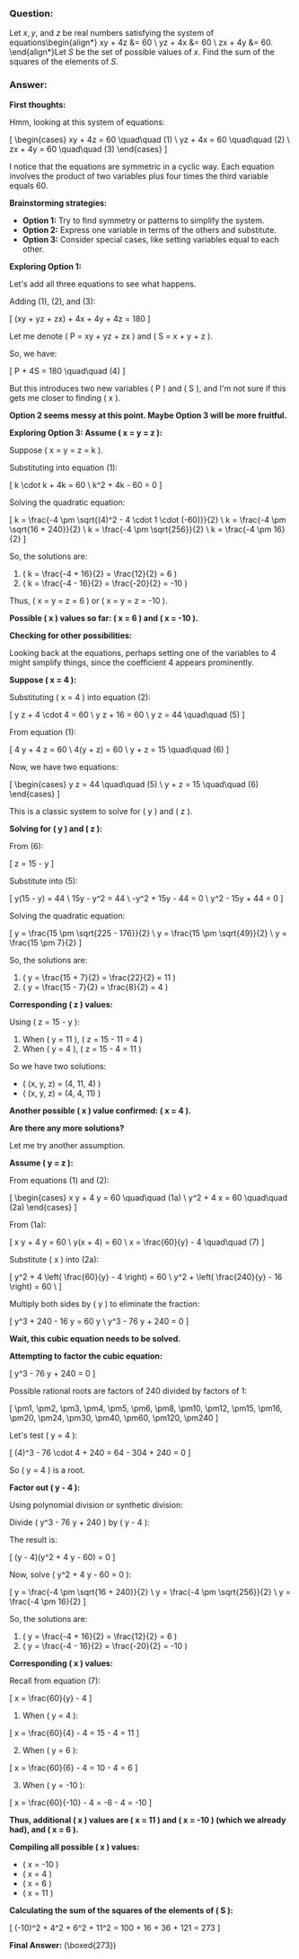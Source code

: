### Question:
Let $x,y,$ and $z$ be real numbers satisfying the system of equations\begin{align*} xy + 4z &= 60 \\ yz + 4x &= 60 \\ zx + 4y &= 60. \end{align*}Let $S$ be the set of possible values of $x.$ Find the sum of the squares of the elements of $S.$



### Answer:
**First thoughts:**

Hmm, looking at this system of equations:

\[
\begin{cases}
xy + 4z = 60 \quad\quad (1) \\
yz + 4x = 60 \quad\quad (2) \\
zx + 4y = 60 \quad\quad (3)
\end{cases}
\]

I notice that the equations are symmetric in a cyclic way. Each equation involves the product of two variables plus four times the third variable equals 60.

**Brainstorming strategies:**

- **Option 1:** Try to find symmetry or patterns to simplify the system.
- **Option 2:** Express one variable in terms of the others and substitute.
- **Option 3:** Consider special cases, like setting variables equal to each other.

**Exploring Option 1:**

Let's add all three equations to see what happens.

Adding (1), (2), and (3):

\[
(xy + yz + zx) + 4x + 4y + 4z = 180
\]

Let me denote \( P = xy + yz + zx \) and \( S = x + y + z \).

So, we have:

\[
P + 4S = 180 \quad\quad (4)
\]

But this introduces two new variables \( P \) and \( S \), and I'm not sure if this gets me closer to finding \( x \).

**Option 2 seems messy at this point. Maybe Option 3 will be more fruitful.**

**Exploring Option 3: Assume \( x = y = z \):**

Suppose \( x = y = z = k \).

Substituting into equation (1):

\[
k \cdot k + 4k = 60 \\
k^2 + 4k - 60 = 0
\]

Solving the quadratic equation:

\[
k = \frac{-4 \pm \sqrt{(4)^2 - 4 \cdot 1 \cdot (-60)}}{2} \\
k = \frac{-4 \pm \sqrt{16 + 240}}{2} \\
k = \frac{-4 \pm \sqrt{256}}{2} \\
k = \frac{-4 \pm 16}{2}
\]

So, the solutions are:

1. \( k = \frac{-4 + 16}{2} = \frac{12}{2} = 6 \)
2. \( k = \frac{-4 - 16}{2} = \frac{-20}{2} = -10 \)

Thus, \( x = y = z = 6 \) or \( x = y = z = -10 \).

**Possible \( x \) values so far: \( x = 6 \) and \( x = -10 \).**

**Checking for other possibilities:**

Looking back at the equations, perhaps setting one of the variables to 4 might simplify things, since the coefficient 4 appears prominently.

**Suppose \( x = 4 \):**

Substituting \( x = 4 \) into equation (2):

\[
y z + 4 \cdot 4 = 60 \\
y z + 16 = 60 \\
y z = 44 \quad\quad (5)
\]

From equation (1):

\[
4 y + 4 z = 60 \\
4(y + z) = 60 \\
y + z = 15 \quad\quad (6)
\]

Now, we have two equations:

\[
\begin{cases}
y z = 44 \quad\quad (5) \\
y + z = 15 \quad\quad (6)
\end{cases}
\]

This is a classic system to solve for \( y \) and \( z \).

**Solving for \( y \) and \( z \):**

From (6):

\[
z = 15 - y
\]

Substitute into (5):

\[
y(15 - y) = 44 \\
15y - y^2 = 44 \\
-y^2 + 15y - 44 = 0 \\
y^2 - 15y + 44 = 0
\]

Solving the quadratic equation:

\[
y = \frac{15 \pm \sqrt{225 - 176}}{2} \\
y = \frac{15 \pm \sqrt{49}}{2} \\
y = \frac{15 \pm 7}{2}
\]

So, the solutions are:

1. \( y = \frac{15 + 7}{2} = \frac{22}{2} = 11 \)
2. \( y = \frac{15 - 7}{2} = \frac{8}{2} = 4 \)

**Corresponding \( z \) values:**

Using \( z = 15 - y \):

1. When \( y = 11 \), \( z = 15 - 11 = 4 \)
2. When \( y = 4 \), \( z = 15 - 4 = 11 \)

So we have two solutions:

- \( (x, y, z) = (4, 11, 4) \)
- \( (x, y, z) = (4, 4, 11) \)

**Another possible \( x \) value confirmed: \( x = 4 \).**

**Are there any more solutions?**

Let me try another assumption.

**Assume \( y = z \):**

From equations (1) and (2):

\[
\begin{cases}
x y + 4 y = 60 \quad\quad (1a) \\
y^2 + 4 x = 60 \quad\quad (2a)
\end{cases}
\]

From (1a):

\[
x y + 4 y = 60 \\
y(x + 4) = 60 \\
x = \frac{60}{y} - 4 \quad\quad (7)
\]

Substitute \( x \) into (2a):

\[
y^2 + 4 \left( \frac{60}{y} - 4 \right) = 60 \\
y^2 + \left( \frac{240}{y} - 16 \right) = 60 \\
\]

Multiply both sides by \( y \) to eliminate the fraction:

\[
y^3 + 240 - 16 y = 60 y \\
y^3 - 76 y + 240 = 0
\]

**Wait, this cubic equation needs to be solved.**

**Attempting to factor the cubic equation:**

\[
y^3 - 76 y + 240 = 0
\]

Possible rational roots are factors of 240 divided by factors of 1:

\[
\pm1, \pm2, \pm3, \pm4, \pm5, \pm6, \pm8, \pm10, \pm12, \pm15, \pm16, \pm20, \pm24, \pm30, \pm40, \pm60, \pm120, \pm240
\]

Let's test \( y = 4 \):

\[
(4)^3 - 76 \cdot 4 + 240 = 64 - 304 + 240 = 0
\]

So \( y = 4 \) is a root.

**Factor out \( y - 4 \):**

Using polynomial division or synthetic division:

Divide \( y^3 - 76 y + 240 \) by \( y - 4 \):

The result is:

\[
(y - 4)(y^2 + 4 y - 60) = 0
\]

Now, solve \( y^2 + 4 y - 60 = 0 \):

\[
y = \frac{-4 \pm \sqrt{16 + 240}}{2} \\
y = \frac{-4 \pm \sqrt{256}}{2} \\
y = \frac{-4 \pm 16}{2}
\]

So, the solutions are:

1. \( y = \frac{-4 + 16}{2} = \frac{12}{2} = 6 \)
2. \( y = \frac{-4 - 16}{2} = \frac{-20}{2} = -10 \)

**Corresponding \( x \) values:**

Recall from equation (7):

\[
x = \frac{60}{y} - 4
\]

1. When \( y = 4 \):

\[
x = \frac{60}{4} - 4 = 15 - 4 = 11
\]

2. When \( y = 6 \):

\[
x = \frac{60}{6} - 4 = 10 - 4 = 6
\]

3. When \( y = -10 \):

\[
x = \frac{60}{-10} - 4 = -6 - 4 = -10
\]

**Thus, additional \( x \) values are \( x = 11 \) and \( x = -10 \) (which we already had), and \( x = 6 \).**

**Compiling all possible \( x \) values:**

- \( x = -10 \)
- \( x = 4 \)
- \( x = 6 \)
- \( x = 11 \)

**Calculating the sum of the squares of the elements of \( S \):**

\[
(-10)^2 + 4^2 + 6^2 + 11^2 = 100 + 16 + 36 + 121 = 273
\]

**Final Answer:** \(\boxed{273}\)